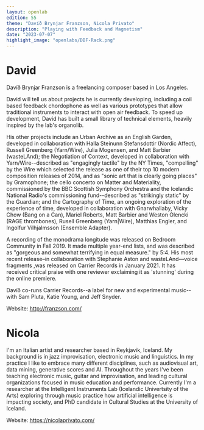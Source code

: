 ```yaml
---
layout: openlab
edition: 55
theme: "Davíð Brynjar Franzson, Nicola Privato"
description: "Playing with Feedback and Magnetism"
date: "2023-07-07"
highlight_image: "openlabs/DBF-Rack.png"
---
```


<CaptionedImage
    src="openlabs/DBF-Rack.png"
    alt="Prototyp rack mounted feedbacking chordophone"
    caption="The Rack of David"/>

# David

Davíð Brynjar Franzson is a freelancing composer based in Los Angeles.

David will tell us about projects he is currently developing, including a coil based feedback chordophone as well as various prototypes that allow traditional instruments to interact with open air feedback. To speed up development, David has built a small library of technical elements, heavily inspired by the lab's organolib.

His other projects include an Urban Archive as an English Garden, developed in collaboration with Halla Steinunn Stefansdottir (Nordic Affect), Russell Greenberg (Yarn/Wire), Julia Mogensen, and Matt Barbier (wasteLAnd); the Negotiation of Context, developed in collaboration with Yarn/Wire--described as "engagingly tactile" by the NY Times, "compelling" by the Wire which selected the release as one of their top 10 modern composition releases of 2014, and as "sonic art that is clearly going places" by Gramophone; the cello concerto on Matter and Materiality, commissioned by the BBC Scottish Symphony Orchestra and the Icelandic National Radio's commissioning fund--described as "strikingly static" by the Guardian; and the Cartography of Time, an ongoing exploration of the experience of time, developed in collaboration with Gnarwhallaby, Vicky Chow (Bang on a Can), Mariel Roberts, Matt Barbier and Weston Olencki (RAGE thrombones), Rusell Greenberg (Yarn|Wire), Matthias Engler, and Ingolfur Vilhjalmsson (Ensemble Adapter).

A recording of the monodrama longitude was released on Bedroom Community in Fall 2019. It made multiple year-end lists, and was described as "gorgeous and somewhat terrifying in equal measure." by 5:4. His most recent release–in collaboration with Stephanie Aston and wasteLAnd––voice fragments ,was released on Carrier Records in January 2021. It has received critical praise with one reviewer exclaiming it as 'stunning' during the online premiere.

Davíð co-runs Carrier Records--a label for new and experimental music--with Sam Pluta, Katie Young, and Jeff Snyder.

Website: http://franzson.com/

# Nicola

I'm an Italian artist and researcher based in Reykjavik, Iceland. My background is in jazz improvisation, electronic music and linguistics. 
In my practice I like to embrace many different disciplines, such as audiovisual art, data mining, generative scores and AI. 
Throughout the years I've been teaching electronic music, guitar and improvisation, and leading cultural organizations focused in music education and performance.
Currently I'm a researcher at the Intelligent Instruments Lab (Icelandic Univertsity of the Arts) exploring through music practice how artificial intelligence is impacting society, and PhD candidate in Cultural Studies at the University of Iceland.

Website: https://nicolaprivato.com/